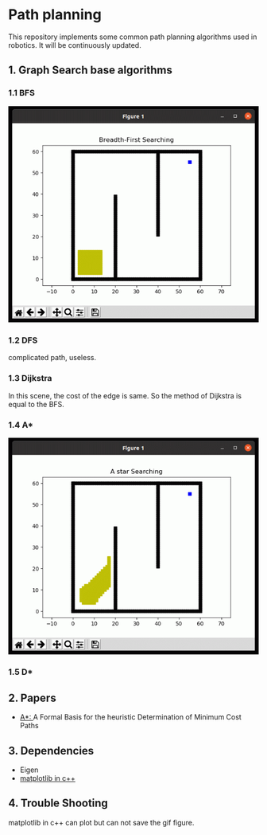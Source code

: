 # Path planning

This repository implements some common path planning algorithms used in robotics. It will be continuously updated.



## 1. Graph Search base algorithms

### 1.1 BFS

![BFS_Dijkstra](images/BFS_Dijkstra.gif)



### 1.2 DFS

complicated path, useless.

### 1.3 Dijkstra

In this scene, the cost of the edge is same. So the method of Dijkstra is equal to the BFS.

### 1.4 A*

![A_star](images/A_star.gif)

### 1.5 D*





## 2. Papers

* [A*: ](https://ieeexplore.ieee.org/document/4082128) A Formal Basis for the heuristic Determination of Minimum Cost Paths





## 3. Dependencies

- Eigen
- [matplotlib in c++](https://github.com/lava/matplotlib-cpp)





## 4. Trouble Shooting

matplotlib in c++ can plot but can not save the gif  figure.
